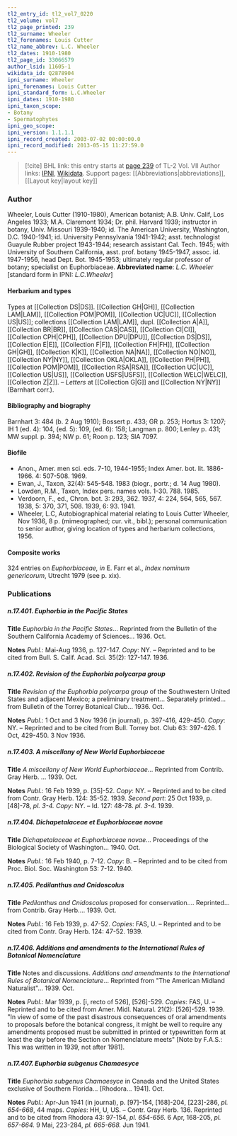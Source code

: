 ```yaml
---
tl2_entry_id: tl2_vol7_0220
tl2_volume: vol7
tl2_page_printed: 239
tl2_surname: Wheeler
tl2_forenames: Louis Cutter
tl2_name_abbrev: L.C. Wheeler
tl2_dates: 1910-1980
tl2_page_id: 33066579
author_lsid: 11605-1
wikidata_id: Q2878904
ipni_surname: Wheeler
ipni_forenames: Louis Cutter
ipni_standard_form: L.C.Wheeler
ipni_dates: 1910-1980
ipni_taxon_scope: 
- Botany
- Spermatophytes
ipni_geo_scope: 
ipni_version: 1.1.1.1
ipni_record_created: 2003-07-02 00:00:00.0
ipni_record_modified: 2013-05-15 11:27:59.0
---
```


> [!cite] BHL link: this entry starts at [page 239](https://www.biodiversitylibrary.org/page/33066579) of TL-2 Vol. VII
> Author links: [IPNI](https://www.ipni.org/a/11605-1), [Wikidata](https://www.wikidata.org/wiki/Q2878904). Support pages: [[Abbreviations|abbreviations]], [[Layout key|layout key]]

### Author

Wheeler, Louis Cutter (1910-1980), American botanist; A.B. Univ. Calif, Los Angeles 1933; M.A. Claremont 1934; Dr. phil. Harvard 1939; instructor in botany, Univ. Missouri 1939-1940; id. The American University, Washington, D.C. 1940-1941; id. University Pennsylvania 1941-1942; asst. technologist Guayule Rubber project 1943-1944; research assistant Cal. Tech. 1945; with University of Southern California, asst. prof. botany 1945-1947, assoc. id. 1947-1956, head Dept. Bot. 1945-1953; ultimately regular professor of botany; specialist on Euphorbiaceae. 
**Abbreviated name**: *L.C. Wheeler* \[standard form in IPNI: *L.C.Wheeler*\]

#### Herbarium and types

Types at [[Collection DS|DS]]. [[Collection GH|GH]], [[Collection LAM|LAM]], [[Collection POM|POM]], [[Collection UC|UC]], [[Collection US|US]]; collections [[Collection LAM|LAM]], dupl. [[Collection A|A]], [[Collection BR|BR]], [[Collection CAS|CAS]], [[Collection CI|CI]], [[Collection CPH|CPH]], [[Collection DPU|DPU]], [[Collection DS|DS]], [[Collection E|E]], [[Collection F|F]], [[Collection FH|FH]], [[Collection GH|GH]], [[Collection K|K]], [[Collection NA|NA]], [[Collection NO|NO]], [[Collection NY|NY]], [[Collection OKLA|OKLA]], [[Collection PH|PH]], [[Collection POM|POM]], [[Collection RSA|RSA]], [[Collection UC|UC]], [[Collection US|US]], [[Collection USFS|USFS]], [[Collection WELC|WELC]], [[Collection Z|Z]]. – *Letters* at [[Collection G|G]] and [[Collection NY|NY]] (Barnhart corr.).

#### Bibliography and biography

Barnhart 3: 484 (b. 2 Aug 1910); Bossert p. 433; GR p. 253; Hortus 3: 1207; IH 1 (ed. 4): 104, (ed. 5): 109, (ed. 6): 158; Langman p. 800; Lenley p. 431; MW suppl. p. 394; NW p. 61; Roon p. 123; SIA 7097.

#### Biofile

- Anon., Amer. men sci. eds. 7-10, 1944-1955; Index Amer. bot. lit. 1886-1966. 4: 507-508. 1969.
- Ewan, J., Taxon, 32(4): 545-548. 1983 (biogr., portr.; d. 14 Aug 1980).
- Lowden, R.M., Taxon, Index pers. names vols. 1-30. 788. 1985.
- Verdoorn, F., ed., Chron. bot. 3: 293, 362. 1937, 4: 224, 564, 565, 567. 1938, 5: 370, 371, 508. 1939, 6: 93. 1941.
- Wheeler, L.C, Autobiographical material relating to Louis Cutter Wheeler, Nov 1936, 8 p. (mimeographed; cur. vit., bibl.); personal communication to senior author, giving location of types and herbarium collections, 1956.

#### Composite works

324 entries on *Euphorbiaceae, in* E. Farr et al., *Index nominum genericorum*, Utrecht 1979 (see p. xix).

### Publications

##### n.17.401. Euphorbia in the Pacific States

**Title**
*Euphorbia in the Pacific States*... Reprinted from the Bulletin of the Southern California Academy of Sciences... 1936. Oct.

**Notes**
*Publ*.: Mai-Aug 1936, p. 127-147. *Copy*: NY. – Reprinted and to be cited from Bull. S. Calif. Acad. Sci. 35(2): 127-147. 1936.

##### n.17.402. Revision of the Euphorbia polycarpa group

**Title**
*Revision of the Euphorbia polycarpa group* of the Southwestern United States and adjacent Mexico; a preliminary treatment... Separately printed... from Bulletin of the Torrey Botanical Club... 1936. Oct.

**Notes**
*Publ*.: 1 Oct and 3 Nov 1936 (in journal), p. 397-416, 429-450. *Copy*: NY. – Reprinted and to be cited from Bull. Torrey bot. Club 63: 397-426. 1 Oct, 429-450. 3 Nov 1936.

##### n.17.403. A miscellany of New World Euphorbiaceae

**Title**
*A miscellany of New World Euphorbiaceae*... Reprinted from Contrib. Gray Herb. ... 1939. Oct.

**Notes**
*Publ*.: 16 Feb 1939, p. \[35\]-52. *Copy*: NY. – Reprinted and to be cited from Contr. Gray Herb. 124: 35-52. 1939.
*Second part*: 25 Oct 1939, p. \[48\]-78, *pl. 3-4. Copy*: NY. – Id. 127: 48-78. *pl. 3-4.* 1939.

##### n.17.404. Dichapetalaceae et Euphorbiaceae novae

**Title**
*Dichapetalaceae et Euphorbiaceae novae*... Proceedings of the Biological Society of Washington... 1940. Oct.

**Notes**
*Publ*.: 16 Feb 1940, p. 7-12. *Copy*: B. – Reprinted and to be cited from Proc. Biol. Soc. Washington 53: 7-12. 1940.

##### n.17.405. Pedilanthus and Cnidoscolus

**Title**
*Pedilanthus and Cnidoscolus* proposed for conservation.... Reprinted... from Contrib. Gray Herb.... 1939. Oct.

**Notes**
*Publ*.: 16 Feb 1939, p. 47-52. *Copies*: FAS, U. – Reprinted and to be cited from Contr. Gray Herb. 124: 47-52. 1939.

##### n.17.406. Additions and amendments to the International Rules of Botanical Nomenclature

**Title**
Notes and discussions. *Additions and amendments to the International Rules of Botanical Nomenclature*... Reprinted from "The American Midland Naturalist"... 1939. Oct.

**Notes**
*Publ*.: Mar 1939, p. \[i, recto of 526\], \[526\]-529. *Copies*: FAS, U. – Reprinted and to be cited from Amer. Midl. Natural. 21(2): \[526\]-529. 1939. "In view of some of the past disastrous consequences of oral amendments to proposals before the botanical congress, it might be well to require any amendments proposed must be submitted in printed or typewritten form at least the day before the Section on Nomenclature meets" \[Note by F.A.S.: This was written in 1939, not after 1981\].

##### n.17.407. Euphorbia subgenus Chamaesyce

**Title**
*Euphorbia subgenus Chamaesyce* in Canada and the United States exclusive of Southern Florida... \[Rhodora... 1941\]. Oct.

**Notes**
*Publ*.: Apr-Jun 1941 (in journal), p. \[97\]-154, \[168\]-204, \[223\]-286, *pl. 654-668*, 44 maps.
*Copies*: HH, U, US. – Contr. Gray Herb. 136. Reprinted and to be cited from Rhodora 43: 97-154, *pl. 654-656.* 6 Apr, 168-205, *pl. 657-664.* 9 Mai, 223-284, *pl. 665-668.* Jun 1941.

